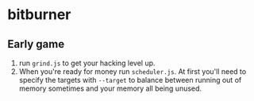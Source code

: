 # bitburner

## Early game

1. run `grind.js` to get your hacking level up.
2. When you're ready for money run `scheduler.js`. At first you'll need to
   specify the targets with `--target` to balance between running out of
   memory sometimes and your memory all being unused.

